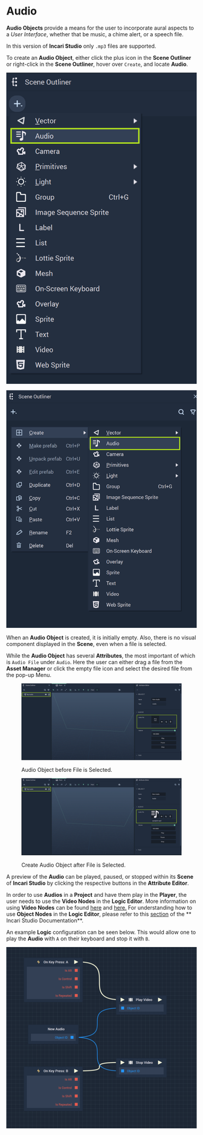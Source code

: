# Audio

**Audio Objects** provide a means for the user to incorporate aural aspects to a *User Interface*, whether that be music, a chime alert, or a speech file. 

In this version of **Incari Studio** only `.mp3` files are supported. 

To create an **Audio Object**, either click the plus icon in the **Scene Outliner** or right-click in the **Scene Outliner**, hover over `Create`, and locate **Audio**.


![Create Audio Object with Plus Icon.](../../.gitbook/assets/createaudio1.png)

![Create Audio Object with Right-Click and Create.](../../.gitbook/assets/createaudio2.png)

When an **Audio Object** is created, it is initially empty. Also, there is no visual component displayed in the **Scene**, even when a file is selected.

While the **Audio Object** has several **Attributes**, the most important  of which is `Audio File` under `Audio`. Here the user can either drag a file from the **Asset Manager** or click the empty file icon and select the desired file from the pop-up Menu. 

<div>
<figure><img src="../../.gitbook/assets/audioobject1.png" alt=""><figcaption><p>Audio Object before File is Selected.</p></figcaption></figure>
<figure><img src="../../.gitbook/assets/audioobject2.png" alt=""><figcaption><p>Create Audio Object after File is Selected.</p></figcaption></figure>
</div>

A preview of the **Audio** can be played, paused, or stopped within its **Scene** of **Incari Studio** by clicking the respective buttons in the **Attribute Editor**.

In order to use **Audios** in a **Project** and have them play in the **Player**, the user needs to use the **Video Nodes** in the **Logic Editor**. More information on using **Video Nodes** can be found [here](../../toolbox/incari/video/README.md) and [here.](../../toolbox/events/video/README.md) For understanding how to use **Object Nodes** in the **Logic Editor**, please refer to this [section](../../objects-and-types/scene-objects/README.md#objects-in-logic) of the ** Incari Studio Documentation**.

An example **Logic** configuration can be seen below. This would allow one to play the **Audio** with `A` on their keyboard and stop it with `B`. 

![Example Logic for Using Audio Objects in Incari Player.](../../.gitbook/assets/audioexample.png)
